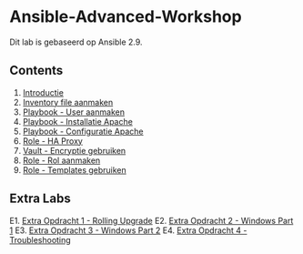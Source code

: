 # Ansible-Advanced-Workshop
Dit lab is gebaseerd op Ansible 2.9.

## Contents

1. [Introductie](01_NL_introduction.md)
2. [Inventory file aanmaken](02_NL_inventory.md)
3. [Playbook - User aanmaken](03_NL_playbook_user.md)
4. [Playbook - Installatie Apache](04_NL_playbook_apache_installation.md)
5. [Playbook - Configuratie Apache](05_NL_playbook_apache_configuration.md)
6. [Role - HA Proxy](06_NL_role_haproxy.md)
7. [Vault - Encryptie gebruiken](07_NL_vault.md)
8. [Role - Rol aanmaken](08_NL_role_create.md)
9. [Role - Templates gebruiken](09_NL_templates.md)

## Extra Labs

E1. [Extra Opdracht 1 - Rolling Upgrade](E1_NL_rolling_updates.md) 
E2. [Extra Opdracht 2 - Windows Part 1]((E2_NL_Windows_Part_1.md)) 
E3. [Extra Opdracht 3 - Windows Part 2]((E3_NL_Windows_Part_2.md)) 
E4. [Extra Opdracht 4 - Troubleshooting](E4_NL_Troubleshooting.md) 




